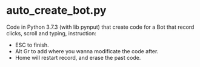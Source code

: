 # auto_create_bot.py

Code in Python 3.7.3 (with lib pynput) that create code for a Bot that record clicks, scroll and typing, instruction:
- ESC to finish.
- Alt Gr to add where you wanna modificate the code after.
- Home will restart record, and erase the past code.
